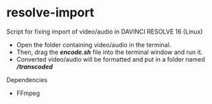 # resolve-import
Script for fixing import of video/audio in DAVINCI RESOLVE 16 (Linux)

* Open the folder containing video/audio in the terminal.
* Then, drag the ***encode.sh*** file into the terminal window and run it.
* Converted video/audio will be formatted and put in a folder named ***/transcoded***

Dependencies
* FFmpeg
